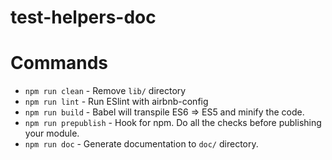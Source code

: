 # test-helpers-doc

# Commands
- `npm run clean` - Remove `lib/` directory
- `npm run lint` - Run ESlint with airbnb-config
- `npm run build` - Babel will transpile ES6 => ES5 and minify the code.
- `npm run prepublish` - Hook for npm. Do all the checks before publishing your module.
- `npm run doc` - Generate documentation to `doc/` directory.
